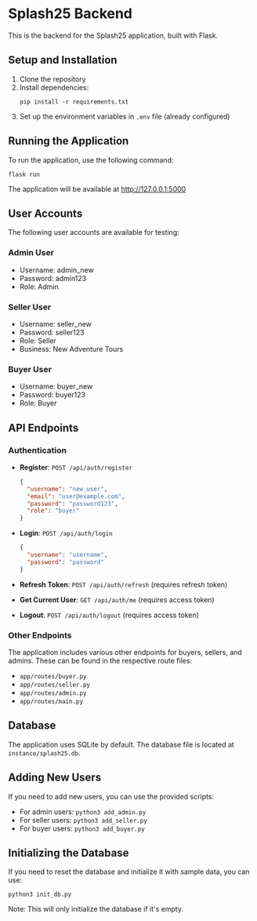 # Splash25 Backend

This is the backend for the Splash25 application, built with Flask.

## Setup and Installation

1. Clone the repository
2. Install dependencies:
   ```
   pip install -r requirements.txt
   ```
3. Set up the environment variables in `.env` file (already configured)

## Running the Application

To run the application, use the following command:

```
flask run
```

The application will be available at http://127.0.0.1:5000

## User Accounts

The following user accounts are available for testing:

### Admin User
- Username: admin_new
- Password: admin123
- Role: Admin

### Seller User
- Username: seller_new
- Password: seller123
- Role: Seller
- Business: New Adventure Tours

### Buyer User
- Username: buyer_new
- Password: buyer123
- Role: Buyer

## API Endpoints

### Authentication

- **Register**: `POST /api/auth/register`
  ```json
  {
    "username": "new_user",
    "email": "user@example.com",
    "password": "password123",
    "role": "buyer"
  }
  ```

- **Login**: `POST /api/auth/login`
  ```json
  {
    "username": "username",
    "password": "password"
  }
  ```

- **Refresh Token**: `POST /api/auth/refresh` (requires refresh token)
- **Get Current User**: `GET /api/auth/me` (requires access token)
- **Logout**: `POST /api/auth/logout` (requires access token)

### Other Endpoints

The application includes various other endpoints for buyers, sellers, and admins. These can be found in the respective route files:

- `app/routes/buyer.py`
- `app/routes/seller.py`
- `app/routes/admin.py`
- `app/routes/main.py`

## Database

The application uses SQLite by default. The database file is located at `instance/splash25.db`.

## Adding New Users

If you need to add new users, you can use the provided scripts:

- For admin users: `python3 add_admin.py`
- For seller users: `python3 add_seller.py`
- For buyer users: `python3 add_buyer.py`

## Initializing the Database

If you need to reset the database and initialize it with sample data, you can use:

```
python3 init_db.py
```

Note: This will only initialize the database if it's empty.
